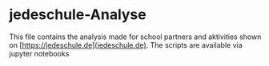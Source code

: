 # jedeschule-Analyse
This file contains the analysis made for school partners and aktivities shown on [https://jedeschule.de](jedeschule.de). The scripts are available via jupyter notebooks

